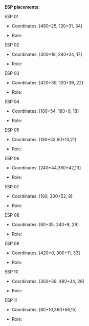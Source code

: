 **ESP placements:**

ESP 01

* Coordinates: [480+25, 120+31, 34]

* Role:

ESP 02

* Coordinates: [300+18, 240+24, 17]

* Role:

ESP 03

* Coordinates: [420+39, 120+39, 22]

* Role:

ESP 04

* Coordinates: [180+54, 180+9, 18]

* Role:

ESP 05

* Coordinates: [180+52,60+13,21]

* Role:

ESP 06

* Coordinates: [240+44,360+42,13]

* Role:

ESP 07

* Coordinates: [180, 300+52, 8]

* Role:

ESP 08

* Coordinates: [60+35, 240+8, 29]

* Role:

ESP 09

* Coordinates: [420+0, 300+11, 33]

* Role:

ESP 10

* Coordinates: [360+39, 480+34, 28]

* Role:

ESP 11

* Coordinates: [60+10,360+56,15]

* Role:

